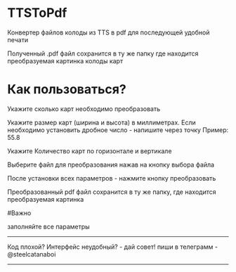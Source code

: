 # TTSToPdf
Конвертер файлов колоды из TTS в pdf для последующей удобной печати

Полученный .pdf файл сохранится в ту же папку где находится преобразуемая картинка колоды карт

# Как пользоваться?

Укажите сколько карт необходимо преобразовать

Укажите размер карт (ширина и высота) в миллиметрах. Если необходимо установить дробное число - напишите через точку
Пример: 55.8

Укажите Количество карт по горизонтале и вертикале

Выберите файл для преобразования нажав на кнопку выбора файла

После установки всех параметров - нажмите кнопку преобразовать

Преобразованный pdf файл сохранится в ту же папку, где находится преобразуемая картинка


#Важно

заполняйте все параметры

___________________________
Код плохой? Интерфейс неудобный? - дай совет! пиши в телеграмм  - @steelcatanaboi 

_________________________